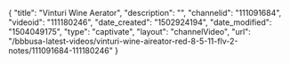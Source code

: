 {
    "title": "Vinturi Wine Aerator",
    "description": "",
    "channelid": "111091684",
    "videoid": "111180246",
    "date_created": "1502924194",
    "date_modified": "1504049175",
    "type": "captivate",
    "layout": "channelVideo",
    "url": "\/bbbusa-latest-videos\/vinturi-wine-aireator-red-8-5-11-flv-2-notes\/111091684-111180246"
}